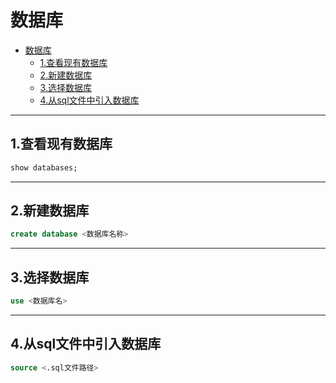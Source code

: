 # 数据库  

- [数据库](#数据库)
  - [1.查看现有数据库](#1查看现有数据库)
  - [2.新建数据库](#2新建数据库)
  - [3.选择数据库](#3选择数据库)
  - [4.从sql文件中引入数据库](#4从sql文件中引入数据库)

---

## 1.查看现有数据库  

```sql
show databases;
```

---

## 2.新建数据库  

```sql
create database <数据库名称>
```

---

## 3.选择数据库  

```sql
use <数据库名>
```  

---

## 4.从sql文件中引入数据库  

```sql
source <.sql文件路径>
```  
